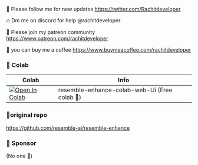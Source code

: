 🐣 Please follow me for new updates https://twitter.com/Rachitdeveloper <br>

🔥 Dm me on discord for help @rachitdeveloper <br>

🥳 Please join my patreon community https://www.patreon.com/rachitdeveloper <br>

🍵 you can buy me a coffee https://www.buymeacoffee.com/rachitdeveloper  <br>

### 🦒 Colab

| Colab | Info
| --- | --- |
[![Open In Colab](https://colab.research.google.com/assets/colab-badge.svg)](https://colab.research.google.com/drive/1gNBkqgJM3QhYDdahqg11JXW6P2IVEeZq?usp=sharing) | resemble-enhance-colab-web-Ui (Free colab 🙂)

### 🧬original  repo
https://github.com/resemble-ai/resemble-enhance

### 🏢 Sponsor
(No one 🙂)
